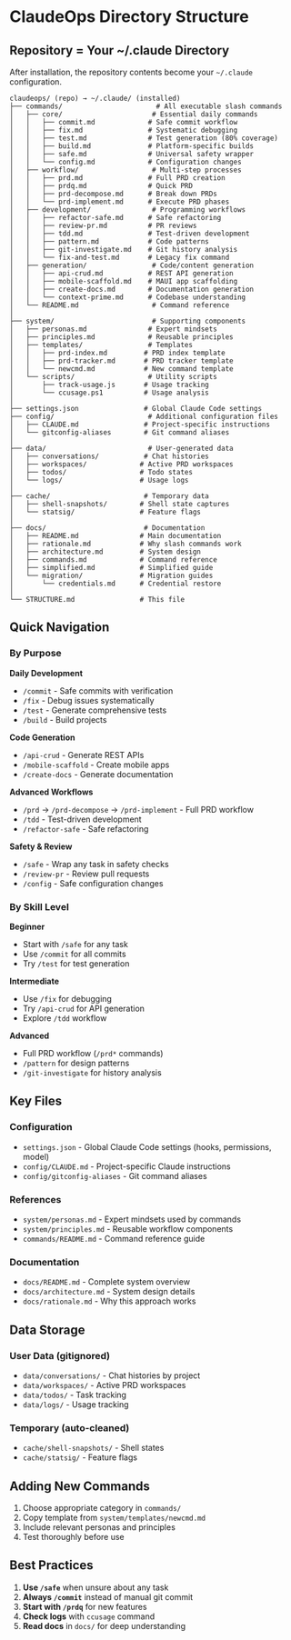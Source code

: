# ClaudeOps Directory Structure

## Repository = Your ~/.claude Directory

After installation, the repository contents become your `~/.claude` configuration.

```
claudeops/ (repo) → ~/.claude/ (installed)
├── commands/                       # All executable slash commands
│   ├── core/                      # Essential daily commands
│   │   ├── commit.md             # Safe commit workflow
│   │   ├── fix.md                # Systematic debugging
│   │   ├── test.md               # Test generation (80% coverage)
│   │   ├── build.md              # Platform-specific builds
│   │   ├── safe.md               # Universal safety wrapper
│   │   └── config.md             # Configuration changes
│   ├── workflow/                  # Multi-step processes
│   │   ├── prd.md                # Full PRD creation
│   │   ├── prdq.md               # Quick PRD
│   │   ├── prd-decompose.md      # Break down PRDs
│   │   └── prd-implement.md      # Execute PRD phases
│   ├── development/               # Programming workflows
│   │   ├── refactor-safe.md      # Safe refactoring
│   │   ├── review-pr.md          # PR reviews
│   │   ├── tdd.md                # Test-driven development
│   │   ├── pattern.md            # Code patterns
│   │   ├── git-investigate.md    # Git history analysis
│   │   └── fix-and-test.md       # Legacy fix command
│   ├── generation/                # Code/content generation
│   │   ├── api-crud.md           # REST API generation
│   │   ├── mobile-scaffold.md    # MAUI app scaffolding
│   │   ├── create-docs.md        # Documentation generation
│   │   └── context-prime.md      # Codebase understanding
│   └── README.md                  # Command reference
│
├── system/                        # Supporting components
│   ├── personas.md               # Expert mindsets
│   ├── principles.md             # Reusable principles
│   ├── templates/                # Templates
│   │   ├── prd-index.md         # PRD index template
│   │   ├── prd-tracker.md       # PRD tracker template
│   │   └── newcmd.md            # New command template
│   └── scripts/                  # Utility scripts
│       ├── track-usage.js       # Usage tracking
│       └── ccusage.ps1          # Usage analysis
│
├── settings.json                # Global Claude Code settings
├── config/                       # Additional configuration files
│   ├── CLAUDE.md                # Project-specific instructions
│   └── gitconfig-aliases        # Git command aliases
│
├── data/                         # User-generated data
│   ├── conversations/           # Chat histories
│   ├── workspaces/             # Active PRD workspaces
│   ├── todos/                  # Todo states
│   └── logs/                   # Usage logs
│
├── cache/                       # Temporary data
│   ├── shell-snapshots/        # Shell state captures
│   └── statsig/                # Feature flags
│
├── docs/                        # Documentation
│   ├── README.md               # Main documentation
│   ├── rationale.md            # Why slash commands work
│   ├── architecture.md         # System design
│   ├── commands.md             # Command reference
│   ├── simplified.md           # Simplified guide
│   └── migration/              # Migration guides
│       └── credentials.md      # Credential restore
│
└── STRUCTURE.md                # This file
```

## Quick Navigation

### By Purpose

**Daily Development**
- `/commit` - Safe commits with verification
- `/fix` - Debug issues systematically
- `/test` - Generate comprehensive tests
- `/build` - Build projects

**Code Generation**
- `/api-crud` - Generate REST APIs
- `/mobile-scaffold` - Create mobile apps
- `/create-docs` - Generate documentation

**Advanced Workflows**
- `/prd` → `/prd-decompose` → `/prd-implement` - Full PRD workflow
- `/tdd` - Test-driven development
- `/refactor-safe` - Safe refactoring

**Safety & Review**
- `/safe` - Wrap any task in safety checks
- `/review-pr` - Review pull requests
- `/config` - Safe configuration changes

### By Skill Level

**Beginner**
- Start with `/safe` for any task
- Use `/commit` for all commits
- Try `/test` for test generation

**Intermediate**
- Use `/fix` for debugging
- Try `/api-crud` for API generation
- Explore `/tdd` workflow

**Advanced**
- Full PRD workflow (`/prd*` commands)
- `/pattern` for design patterns
- `/git-investigate` for history analysis

## Key Files

### Configuration
- `settings.json` - Global Claude Code settings (hooks, permissions, model)
- `config/CLAUDE.md` - Project-specific Claude instructions
- `config/gitconfig-aliases` - Git command aliases

### References
- `system/personas.md` - Expert mindsets used by commands
- `system/principles.md` - Reusable workflow components
- `commands/README.md` - Command reference guide

### Documentation
- `docs/README.md` - Complete system overview
- `docs/architecture.md` - System design details
- `docs/rationale.md` - Why this approach works

## Data Storage

### User Data (gitignored)
- `data/conversations/` - Chat histories by project
- `data/workspaces/` - Active PRD workspaces
- `data/todos/` - Task tracking
- `data/logs/` - Usage tracking

### Temporary (auto-cleaned)
- `cache/shell-snapshots/` - Shell states
- `cache/statsig/` - Feature flags

## Adding New Commands

1. Choose appropriate category in `commands/`
2. Copy template from `system/templates/newcmd.md`
3. Include relevant personas and principles
4. Test thoroughly before use

## Best Practices

1. **Use `/safe`** when unsure about any task
2. **Always `/commit`** instead of manual git commit
3. **Start with `/prdq`** for new features
4. **Check logs** with `ccusage` command
5. **Read docs** in `docs/` for deep understanding